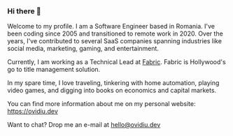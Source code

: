 ### Hi there 👋

Welcome to my profile. I am a Software Engineer based in Romania. I've been coding since 2005 and transitioned to remote work in 2020. Over the years, I've contributed to several SaaS companies spanning industries like social media, marketing, gaming, and entertainment.

Currently, I am working as a Technical Lead at [Fabric](https://www.fabricdata.com/). Fabric is Hollywood's go to title management solution.

In my spare time, I love traveling, tinkering with home automation, playing video games, and digging into books on economics and capital markets.

You can find more information about me on my personal website: https://ovidiu.dev

Want to chat? Drop me an e-mail at hello@ovidiu.dev
